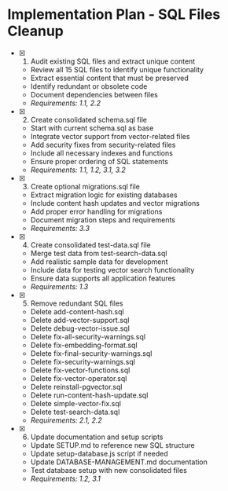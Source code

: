 # Implementation Plan - SQL Files Cleanup

- [x] 1. Audit existing SQL files and extract unique content

  - Review all 15 SQL files to identify unique functionality
  - Extract essential content that must be preserved
  - Identify redundant or obsolete code
  - Document dependencies between files
  - _Requirements: 1.1, 2.2_

- [x] 2. Create consolidated schema.sql file

  - Start with current schema.sql as base
  - Integrate vector support from vector-related files
  - Add security fixes from security-related files
  - Include all necessary indexes and functions
  - Ensure proper ordering of SQL statements
  - _Requirements: 1.1, 1.2, 3.1, 3.2_

- [x] 3. Create optional migrations.sql file

  - Extract migration logic for existing databases
  - Include content hash updates and vector migrations
  - Add proper error handling for migrations
  - Document migration steps and requirements
  - _Requirements: 3.3_

- [x] 4. Create consolidated test-data.sql file

  - Merge test data from test-search-data.sql
  - Add realistic sample data for development
  - Include data for testing vector search functionality
  - Ensure data supports all application features
  - _Requirements: 1.3_

- [x] 5. Remove redundant SQL files

  - Delete add-content-hash.sql
  - Delete add-vector-support.sql
  - Delete debug-vector-issue.sql
  - Delete fix-all-security-warnings.sql
  - Delete fix-embedding-format.sql
  - Delete fix-final-security-warnings.sql
  - Delete fix-security-warnings.sql
  - Delete fix-vector-functions.sql
  - Delete fix-vector-operator.sql
  - Delete reinstall-pgvector.sql
  - Delete run-content-hash-update.sql
  - Delete simple-vector-fix.sql
  - Delete test-search-data.sql
  - _Requirements: 2.1, 2.2_

- [x] 6. Update documentation and setup scripts

  - Update SETUP.md to reference new SQL structure
  - Update setup-database.js script if needed
  - Update DATABASE-MANAGEMENT.md documentation
  - Test database setup with new consolidated files
  - _Requirements: 1.2, 3.1_
